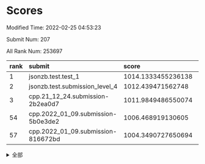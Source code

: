 # Scores

Modified Time: 2022-02-25 04:53:23

Submit Num: 207

All Rank Num: 253697

| rank |               submit               |       score        |       sigma        | pk_num |
| :--- | :--------------------------------- | :----------------- | :----------------- | :----- |
| 1    | jsonzb.test.test_1                 | 1014.1333455236138 | 0.8282101477653877 | 4904   |
| 2    | jsonzb.test.submission_level_4     | 1012.439471562748  | 0.8041147756018736 | 4898   |
| 3    | cpp.21_12_24.submission-2b2ea0d7   | 1011.9849486550074 | 0.7939174910075922 | 4898   |
| 54   | cpp.2022_01_09.submission-5b0e3de2 | 1006.468919130605  | 0.7391617688845752 | 4905   |
| 57   | cpp.2022_01_09.submission-816672bd | 1004.3490727650694 | 0.7124088191523898 | 4901   |


<details>
<summary>全部</summary>

| rank |                 submit                 |       score        |       sigma        | pk_num |
| :--- | :------------------------------------- | :----------------- | :----------------- | :----- |
| 1    | jsonzb.test.test_1                     | 1014.1333455236138 | 0.8282101477653877 | 4904   |
| 2    | jsonzb.test.submission_level_4         | 1012.439471562748  | 0.8041147756018736 | 4898   |
| 3    | cpp.21_12_24.submission-2b2ea0d7       | 1011.9849486550074 | 0.7939174910075922 | 4898   |
| 4    | gobigger.level_3.submission_level_3_0  | 1011.8592012382293 | 0.7613752645220336 | 4896   |
| 5    | gobigger.level_3.submission_level_3_20 | 1011.6485523614521 | 0.7515465646903681 | 4905   |
| 6    | gobigger.level_3.submission_level_3_9  | 1011.1304308248809 | 0.7649871081616956 | 4906   |
| 7    | gobigger.level_3.submission_level_3_40 | 1010.9939716980606 | 0.7665296869619519 | 4905   |
| 8    | gobigger.level_3.submission_level_3_30 | 1010.7404223769615 | 0.7417517625933469 | 4903   |
| 9    | gobigger.level_3.submission_level_3_45 | 1010.6669473482581 | 0.8011910627396418 | 4904   |
| 10   | gobigger.level_3.submission_level_3_41 | 1010.6587092958009 | 0.7423363040974866 | 4906   |
| 11   | gobigger.level_3.submission_level_3_11 | 1010.6088205184511 | 0.7441375721317075 | 4905   |
| 12   | gobigger.level_3.submission_level_3_15 | 1010.5916113953064 | 0.7506559483914325 | 4900   |
| 13   | gobigger.level_3.submission_level_3_24 | 1010.5713499273589 | 0.767218253258864  | 4906   |
| 14   | gobigger.level_3.submission_level_3_32 | 1010.5521274012943 | 0.765723399810995  | 4901   |
| 15   | gobigger.level_3.submission_level_3_7  | 1010.4533980435777 | 0.7484262354305965 | 4900   |
| 16   | gobigger.level_3.submission_level_3_12 | 1010.4446419885993 | 0.7590698545839373 | 4900   |
| 17   | gobigger.level_3.submission_level_3_34 | 1010.4278645165869 | 0.7799088400097192 | 4904   |
| 18   | gobigger.level_3.submission_level_3_8  | 1010.4212997512661 | 0.7438881302749106 | 4908   |
| 19   | gobigger.level_3.submission_level_3_29 | 1010.4094014294556 | 0.7552070646032797 | 4907   |
| 20   | gobigger.level_3.submission_level_3_21 | 1010.4089742556004 | 0.7645735148954348 | 4900   |
| 21   | gobigger.level_3.submission_level_3_2  | 1010.3795576969998 | 0.7586557302867737 | 4904   |
| 22   | gobigger.level_3.submission_level_3_27 | 1010.3485515029012 | 0.7644506152015732 | 4905   |
| 23   | gobigger.level_3.submission_level_3_4  | 1010.2917783587397 | 0.7360049002043946 | 4902   |
| 24   | gobigger.level_3.submission_level_3_35 | 1010.2461050080952 | 0.75450581074222   | 4904   |
| 25   | gobigger.level_3.submission_level_3_1  | 1010.0857007970626 | 0.7665758887958714 | 4906   |
| 26   | gobigger.level_3.submission_level_3_3  | 1010.0597788281801 | 0.7604794695935696 | 4901   |
| 27   | gobigger.level_3.submission_level_3_14 | 1010.0391747728024 | 0.7758916349630678 | 4906   |
| 28   | gobigger.level_3.submission_level_3_17 | 1010.0017665273078 | 0.7470558604855687 | 4901   |
| 29   | gobigger.level_3.submission_level_3_26 | 1009.999216202119  | 0.7622624158187845 | 4901   |
| 30   | gobigger.level_3.submission_level_3_37 | 1009.9268666924256 | 0.7527223803739562 | 4898   |
| 31   | gobigger.level_3.submission_level_3_33 | 1009.8851023699128 | 0.756348259149881  | 4903   |
| 32   | gobigger.level_3.submission_level_3_10 | 1009.8555500297488 | 0.7579020972271678 | 4905   |
| 33   | gobigger.level_3.submission_level_3_5  | 1009.8341599233722 | 0.7639975221917492 | 4903   |
| 34   | gobigger.level_3.submission_level_3_48 | 1009.517815631487  | 0.7509519957166523 | 4901   |
| 35   | gobigger.level_3.submission_level_3_23 | 1009.5102229058075 | 0.7319098060892046 | 4905   |
| 36   | gobigger.level_3.submission_level_3_28 | 1009.5062055322053 | 0.7571147181223729 | 4906   |
| 37   | gobigger.level_3.submission_level_3_49 | 1009.4585648200983 | 0.7698982557862403 | 4903   |
| 38   | gobigger.level_3.submission_level_3_47 | 1009.4136552389158 | 0.7569552188425931 | 4901   |
| 39   | gobigger.level_3.submission_level_3_43 | 1009.3600055831089 | 0.7393494842113554 | 4903   |
| 40   | gobigger.level_3.submission_level_3_38 | 1009.3247319236132 | 0.7437621978959383 | 4906   |
| 41   | gobigger.level_3.submission_level_3_13 | 1009.2842562742264 | 0.737321037019124  | 4898   |
| 42   | gobigger.level_3.submission_level_3_42 | 1009.2019433781879 | 0.7369569522714307 | 4903   |
| 43   | gobigger.level_3.submission_level_3_46 | 1009.1911095083502 | 0.7352233144414062 | 4907   |
| 44   | gobigger.level_3.submission_level_3_31 | 1008.98796356263   | 0.7565734213097564 | 4903   |
| 45   | gobigger.level_3.submission_level_3_16 | 1008.8935276584631 | 0.7647952448273072 | 4903   |
| 46   | gobigger.level_3.submission_level_3_6  | 1008.8648995463535 | 0.7378206015616366 | 4905   |
| 47   | gobigger.level_3.submission_level_3_39 | 1008.7961133377775 | 0.7412140576082901 | 4908   |
| 48   | gobigger.level_3.submission_level_3_44 | 1008.7672282989233 | 0.7599820338015569 | 4901   |
| 49   | gobigger.level_3.submission_level_3_22 | 1008.5679412518198 | 0.7512328356640149 | 4900   |
| 50   | gobigger.level_3.submission_level_3_36 | 1008.5655019916843 | 0.7484302415787518 | 4906   |
| 51   | gobigger.level_3.submission_level_3_19 | 1008.4195351544157 | 0.7488691348129388 | 4907   |
| 52   | gobigger.level_3.submission_level_3_25 | 1008.2119768229918 | 0.732069572766698  | 4904   |
| 53   | gobigger.level_3.submission_level_3_18 | 1007.7474531091841 | 0.734717843002695  | 4901   |
| 54   | cpp.2022_01_09.submission-5b0e3de2     | 1006.468919130605  | 0.7391617688845752 | 4905   |
| 55   | gobigger.level_1.submission_level_1_23 | 1004.5153844291891 | 0.7101772840782471 | 4903   |
| 56   | gobigger.level_1.submission_level_1_29 | 1004.4710143160981 | 0.717753954527833  | 4896   |
| 57   | cpp.2022_01_09.submission-816672bd     | 1004.3490727650694 | 0.7124088191523898 | 4901   |
| 58   | gobigger.level_1.submission_level_1_4  | 1004.317586109592  | 0.7191084653953036 | 4905   |
| 59   | gobigger.level_1.submission_level_1_37 | 1004.2929830814646 | 0.7223338650766541 | 4898   |
| 60   | gobigger.level_1.submission_level_1_16 | 1004.2858306660228 | 0.7249845190713518 | 4902   |
| 61   | gobigger.level_1.submission_level_1_46 | 1004.2787581611598 | 0.7308574588675144 | 4906   |
| 62   | gobigger.level_1.submission_level_1_1  | 1004.2731541978577 | 0.7159534371115661 | 4900   |
| 63   | gobigger.level_1.submission_level_1_2  | 1004.2194841298137 | 0.7153535792773649 | 4910   |
| 64   | gobigger.level_1.submission_level_1_13 | 1004.1932678458639 | 0.7267566862723427 | 4905   |
| 65   | gobigger.level_1.submission_level_1_24 | 1004.1868270473469 | 0.7162862987321607 | 4904   |
| 66   | gobigger.level_1.submission_level_1_27 | 1004.1548738979724 | 0.7157191997100324 | 4900   |
| 67   | gobigger.level_1.submission_level_1_6  | 1004.1266250676306 | 0.7260570574033267 | 4903   |
| 68   | gobigger.level_1.submission_level_1_18 | 1004.0493824479322 | 0.737576615224053  | 4900   |
| 69   | gobigger.level_1.submission_level_1_9  | 1004.0216619012652 | 0.7259398314536443 | 4907   |
| 70   | gobigger.level_1.submission_level_1_22 | 1004.0021016217918 | 0.722583053264206  | 4901   |
| 71   | gobigger.level_1.submission_level_1_0  | 1003.9578806243615 | 0.7211652851322276 | 4900   |
| 72   | gobigger.level_1.submission_level_1_32 | 1003.8973078077925 | 0.7135545913921953 | 4905   |
| 73   | gobigger.level_1.submission_level_1_3  | 1003.8683867752028 | 0.7074573473853436 | 4897   |
| 74   | gobigger.level_1.submission_level_1_39 | 1003.8488284609249 | 0.7227230961287044 | 4903   |
| 75   | gobigger.level_1.submission_level_1_30 | 1003.7767983507457 | 0.7266848332141917 | 4900   |
| 76   | gobigger.level_1.submission_level_1_10 | 1003.6737998464348 | 0.728053733623862  | 4901   |
| 77   | gobigger.level_1.submission_level_1_12 | 1003.6538507199916 | 0.7128004892862428 | 4902   |
| 78   | gobigger.level_1.submission_level_1_45 | 1003.6086967842086 | 0.7204334784712617 | 4904   |
| 79   | gobigger.level_1.submission_level_1_14 | 1003.5506471978507 | 0.7193324504368164 | 4904   |
| 80   | gobigger.level_1.submission_level_1_25 | 1003.5381774179953 | 0.7110157175456051 | 4897   |
| 81   | gobigger.level_1.submission_level_1_36 | 1003.5379295410004 | 0.727740924418968  | 4896   |
| 82   | gobigger.level_1.submission_level_1_15 | 1003.3980869756685 | 0.7109053184716297 | 4903   |
| 83   | gobigger.level_1.submission_level_1_44 | 1003.3913184954913 | 0.7077108455377706 | 4897   |
| 84   | gobigger.level_1.submission_level_1_35 | 1003.3705003910247 | 0.7232342254567121 | 4899   |
| 85   | gobigger.level_1.submission_level_1_31 | 1003.3681662504583 | 0.7183891896143992 | 4903   |
| 86   | gobigger.level_1.submission_level_1_49 | 1003.3532840666699 | 0.7211557802494523 | 4909   |
| 87   | gobigger.level_1.submission_level_1_42 | 1003.3515730739842 | 0.7262086543186762 | 4902   |
| 88   | gobigger.level_1.submission_level_1_28 | 1003.285269780348  | 0.7089651669290816 | 4900   |
| 89   | gobigger.level_1.submission_level_1_34 | 1003.1641311981567 | 0.7184091665529038 | 4902   |
| 90   | gobigger.level_1.submission_level_1_40 | 1003.0492588212279 | 0.705778488782276  | 4903   |
| 91   | gobigger.level_1.submission_level_1_47 | 1003.0124376611027 | 0.7202482607985924 | 4904   |
| 92   | gobigger.level_1.submission_level_1_20 | 1002.9957842484167 | 0.708301428486965  | 4902   |
| 93   | gobigger.level_1.submission_level_1_26 | 1002.9643060447066 | 0.718226216662754  | 4902   |
| 94   | gobigger.level_1.submission_level_1_17 | 1002.9123805695981 | 0.7266987069783117 | 4907   |
| 95   | gobigger.level_1.submission_level_1_7  | 1002.871668321713  | 0.7174973629972469 | 4906   |
| 96   | gobigger.level_1.submission_level_1_41 | 1002.8688722480912 | 0.7199171341124109 | 4897   |
| 97   | gobigger.level_1.submission_level_1_11 | 1002.8629880512548 | 0.7102419845229924 | 4904   |
| 98   | gobigger.level_1.submission_level_1_5  | 1002.7742091681503 | 0.7078291651621372 | 4896   |
| 99   | gobigger.level_1.submission_level_1_38 | 1002.6806361402693 | 0.7055779038297971 | 4898   |
| 100  | gobigger.level_1.submission_level_1_48 | 1002.6148288320159 | 0.7222722786198175 | 4903   |
| 101  | gobigger.level_1.submission_level_1_21 | 1002.5404454552073 | 0.7159950899305128 | 4906   |
| 102  | gobigger.level_1.submission_level_1_43 | 1002.4875781336822 | 0.7159339172201933 | 4904   |
| 103  | gobigger.level_1.submission_level_1_8  | 1002.2081319243347 | 0.7234297939704556 | 4901   |
| 104  | gobigger.level_1.submission_level_1_19 | 1001.6122798897087 | 0.7061041567347225 | 4900   |
| 105  | gobigger.level_1.submission_level_1_33 | 1001.2230071801688 | 0.7087665948163044 | 4900   |
| 106  | gobigger.random.submission_random_32   | 997.1965452074703  | 0.7124762550945221 | 4903   |
| 107  | gobigger.random.submission_random_47   | 997.0842491348161  | 0.7082234440447591 | 4904   |
| 108  | gobigger.random.submission_random_3    | 997.0347871473101  | 0.7175946921955269 | 4901   |
| 109  | gobigger.random.submission_random_39   | 996.9023660257685  | 0.7166310519373693 | 4904   |
| 110  | gobigger.random.submission_random_1    | 996.8741247923031  | 0.6970675928477645 | 4904   |
| 111  | gobigger.random.submission_random_25   | 996.8259709752775  | 0.7097988998634777 | 4898   |
| 112  | gobigger.random.submission_random_42   | 996.8014076354518  | 0.7130900791116466 | 4897   |
| 113  | gobigger.random.submission_random_26   | 996.7083526185849  | 0.6961211048933937 | 4903   |
| 114  | gobigger.random.submission_random_44   | 996.5855545355724  | 0.7080259979481075 | 4903   |
| 115  | gobigger.random.submission_random_5    | 996.4774218815961  | 0.7067775299373092 | 4903   |
| 116  | gobigger.random.submission_random_20   | 996.4606535647953  | 0.7132540104306897 | 4897   |
| 117  | gobigger.random.submission_random_2    | 996.4516970083181  | 0.7062550380508434 | 4898   |
| 118  | gobigger.random.submission_random_41   | 996.4361368912311  | 0.7014880941125007 | 4902   |
| 119  | gobigger.random.submission_random_14   | 996.4243301976019  | 0.7014145705790512 | 4905   |
| 120  | gobigger.random.submission_random_35   | 996.2844403750955  | 0.7214208015684944 | 4901   |
| 121  | gobigger.random.submission_random_22   | 996.2532270425887  | 0.7153786851176887 | 4903   |
| 122  | gobigger.random.submission_random_24   | 996.2506004232687  | 0.7095226114017135 | 4901   |
| 123  | gobigger.random.submission_random_21   | 996.2248052110854  | 0.7023456615493567 | 4899   |
| 124  | gobigger.random.submission_random_37   | 996.1902541157212  | 0.7120682231615868 | 4904   |
| 125  | gobigger.random.submission_random_49   | 996.1793923522199  | 0.7065936329114556 | 4898   |
| 126  | gobigger.random.submission_random_45   | 996.116708671164   | 0.7133087424326234 | 4904   |
| 127  | gobigger.random.submission_random_30   | 996.0833246515999  | 0.7166267350346927 | 4904   |
| 128  | gobigger.random.submission_random_18   | 996.0690383568331  | 0.7175257929072834 | 4908   |
| 129  | gobigger.random.submission_random_6    | 996.0100333698006  | 0.7147722387249975 | 4902   |
| 130  | gobigger.random.submission_random_48   | 995.9711526969389  | 0.7141595356650919 | 4901   |
| 131  | gobigger.random.submission_random_7    | 995.9537340067748  | 0.7189835376085058 | 4902   |
| 132  | gobigger.random.submission_random_19   | 995.8827705136408  | 0.7163787216378908 | 4898   |
| 133  | gobigger.random.submission_random_15   | 995.7686425093411  | 0.7186628342776638 | 4903   |
| 134  | gobigger.random.submission_random_34   | 995.7527077396646  | 0.725681440457359  | 4901   |
| 135  | gobigger.random.submission_random_0    | 995.669496481718   | 0.7292780097299512 | 4902   |
| 136  | gobigger.random.submission_random_23   | 995.6225202598386  | 0.7265148686359171 | 4906   |
| 137  | gobigger.random.submission_random_8    | 995.5555833902454  | 0.7240907636805113 | 4899   |
| 138  | gobigger.random.submission_random_16   | 995.5347449788412  | 0.7136834483278037 | 4901   |
| 139  | gobigger.random.submission_random_17   | 995.4991582706607  | 0.7114950338093443 | 4907   |
| 140  | gobigger.random.submission_random_9    | 995.4985677015284  | 0.711028286662502  | 4900   |
| 141  | gobigger.random.submission_random_40   | 995.4183093253464  | 0.703372652512506  | 4903   |
| 142  | gobigger.random.submission_random_33   | 995.3890122521527  | 0.7103184240770708 | 4904   |
| 143  | gobigger.random.submission_random_4    | 995.2934348993095  | 0.706576725578323  | 4900   |
| 144  | gobigger.random.submission_random_43   | 995.2856477728396  | 0.7021835012341896 | 4904   |
| 145  | gobigger.random.submission_random_11   | 995.2649070506126  | 0.7024862244809902 | 4898   |
| 146  | gobigger.random.submission_random_36   | 995.2504339962787  | 0.7225144648416882 | 4904   |
| 147  | gobigger.random.submission_random_13   | 995.1785497777322  | 0.7103768051971349 | 4904   |
| 148  | gobigger.random.submission_random_12   | 995.166214551553   | 0.7156468628688634 | 4899   |
| 149  | gobigger.random.submission_random_10   | 995.086640618444   | 0.7127694833130114 | 4900   |
| 150  | gobigger.random.submission_random_28   | 994.9098745961485  | 0.7081455230449899 | 4896   |
| 151  | gobigger.random.submission_random_38   | 994.8258027720078  | 0.7189523789373963 | 4904   |
| 152  | gobigger.random.submission_random_27   | 994.8075499685469  | 0.7319438881968012 | 4906   |
| 153  | gobigger.random.submission_random_29   | 994.6692633206602  | 0.708978769397659  | 4907   |
| 154  | gobigger.random.submission_random_46   | 994.2282895928511  | 0.6991765155533644 | 4899   |
| 155  | gobigger.random.submission_random_31   | 994.145371263039   | 0.7222171810317725 | 4895   |
| 156  | gobigger.level_2.submission_level_2_48 | 994.0906044030389  | 0.7220661808265751 | 4904   |
| 157  | gobigger.level_2.submission_level_2_1  | 993.6106859354779  | 0.7259550554536024 | 4907   |
| 158  | gobigger.level_2.submission_level_2_2  | 993.422565130978   | 0.7339642490351362 | 4906   |
| 159  | gobigger.level_2.submission_level_2_18 | 993.4224321620796  | 0.7441564936134417 | 4909   |
| 160  | gobigger.level_2.submission_level_2_49 | 993.4025216202245  | 0.7399559991231202 | 4899   |
| 161  | gobigger.level_2.submission_level_2_4  | 993.3844687250195  | 0.7396730011405108 | 4898   |
| 162  | gobigger.level_2.submission_level_2_7  | 992.9978818474377  | 0.7330422268074044 | 4906   |
| 163  | gobigger.level_2.submission_level_2_22 | 992.8302226856749  | 0.7427521246802761 | 4902   |
| 164  | gobigger.level_2.submission_level_2_45 | 992.773444649353   | 0.7361325342515833 | 4903   |
| 165  | gobigger.level_2.submission_level_2_34 | 992.7084349811572  | 0.7419465102456908 | 4907   |
| 166  | gobigger.level_2.submission_level_2_0  | 992.7015574952679  | 0.7368565980007095 | 4899   |
| 167  | gobigger.level_2.submission_level_2_12 | 992.5949737650171  | 0.7454718412947603 | 4902   |
| 168  | gobigger.level_2.submission_level_2_44 | 992.5752131294158  | 0.733288304016395  | 4900   |
| 169  | gobigger.level_2.submission_level_2_23 | 992.5740159056493  | 0.7513385287572216 | 4908   |
| 170  | gobigger.level_2.submission_level_2_42 | 992.4942570085908  | 0.7551186175124218 | 4902   |
| 171  | gobigger.level_2.submission_level_2_27 | 992.4612244069807  | 0.7475492004720736 | 4904   |
| 172  | gobigger.level_2.submission_level_2_9  | 992.4248737365226  | 0.7369726074882149 | 4897   |
| 173  | gobigger.level_2.submission_level_2_6  | 992.421854419025   | 0.7548642037501435 | 4900   |
| 174  | gobigger.level_2.submission_level_2_5  | 992.3731751849848  | 0.7393935558596432 | 4900   |
| 175  | gobigger.level_2.submission_level_2_3  | 992.3650954203318  | 0.7392512332450325 | 4899   |
| 176  | gobigger.level_2.submission_level_2_47 | 992.2461181062617  | 0.7503134278845501 | 4909   |
| 177  | gobigger.level_2.submission_level_2_24 | 992.2444098206466  | 0.754775232735779  | 4905   |
| 178  | gobigger.level_2.submission_level_2_16 | 992.2205978781525  | 0.7472049975763406 | 4907   |
| 179  | gobigger.level_2.submission_level_2_20 | 992.1986326879457  | 0.7418368647328545 | 4905   |
| 180  | gobigger.level_2.submission_level_2_37 | 992.1255978565245  | 0.7357242823761876 | 4905   |
| 181  | gobigger.level_2.submission_level_2_40 | 992.0512265630273  | 0.7295557591674717 | 4903   |
| 182  | gobigger.level_2.submission_level_2_11 | 992.0287766471986  | 0.7527075620053583 | 4904   |
| 183  | gobigger.level_2.submission_level_2_28 | 991.977425370005   | 0.7382696147349537 | 4901   |
| 184  | gobigger.level_2.submission_level_2_36 | 991.9685637168848  | 0.7573058005046177 | 4904   |
| 185  | gobigger.level_2.submission_level_2_26 | 991.9521471971502  | 0.7566983355066282 | 4901   |
| 186  | gobigger.level_2.submission_level_2_14 | 991.9309464998702  | 0.745410395345779  | 4907   |
| 187  | gobigger.level_2.submission_level_2_25 | 991.871592511887   | 0.7671750124696931 | 4902   |
| 188  | gobigger.level_2.submission_level_2_38 | 991.840318568247   | 0.756693967584277  | 4903   |
| 189  | gobigger.level_2.submission_level_2_39 | 991.6993176134193  | 0.7424789021819808 | 4900   |
| 190  | gobigger.level_2.submission_level_2_8  | 991.6471513252394  | 0.7617630417434367 | 4900   |
| 191  | gobigger.level_2.submission_level_2_43 | 991.6270361444359  | 0.756944271528394  | 4899   |
| 192  | gobigger.level_2.submission_level_2_31 | 991.6211094180003  | 0.7318391988615537 | 4898   |
| 193  | gobigger.level_2.submission_level_2_13 | 991.3860615648325  | 0.752733909032504  | 4902   |
| 194  | gobigger.level_2.submission_level_2_35 | 991.348599405514   | 0.7698541092273999 | 4903   |
| 195  | gobigger.level_2.submission_level_2_46 | 991.330106576208   | 0.7491605895476805 | 4906   |
| 196  | gobigger.level_2.submission_level_2_41 | 991.3057118975255  | 0.7520425560184385 | 4900   |
| 197  | gobigger.level_2.submission_level_2_21 | 991.296027765035   | 0.7413331311532552 | 4900   |
| 198  | gobigger.level_2.submission_level_2_10 | 991.2928298262583  | 0.7653239780585661 | 4901   |
| 199  | gobigger.level_2.submission_level_2_32 | 991.2897353748359  | 0.7737078370967522 | 4902   |
| 200  | gobigger.level_2.submission_level_2_29 | 991.1494914956812  | 0.7527438181663105 | 4902   |
| 201  | gobigger.level_2.submission_level_2_19 | 991.1360603443895  | 0.7521747232328908 | 4900   |
| 202  | gobigger.level_2.submission_level_2_15 | 990.929901251884   | 0.7589209559906442 | 4900   |
| 203  | gobigger.level_2.submission_level_2_30 | 990.5568077228834  | 0.7631497751280594 | 4905   |
| 204  | gobigger.level_2.submission_level_2_17 | 990.3299234311902  | 0.7740041209093615 | 4899   |
| 205  | gobigger.level_2.submission_level_2_33 | 990.0146095863003  | 0.7718332461916804 | 4902   |
| 206  | gobigger.none.submission_none_1        | 976.8896939738283  | 1.436303471637275  | 4900   |
| 207  | gobigger.none.submission_none_0        | 975.4707007398347  | 1.5404464267282154 | 4906   |

</details>